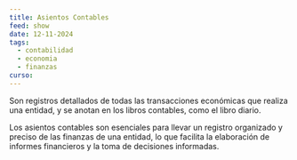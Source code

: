 ```yaml
---
title: Asientos Contables
feed: show
date: 12-11-2024
tags:
  - contabilidad
  - economia
  - finanzas
curso:
---
```

Son registros detallados de todas las transacciones económicas que realiza una entidad, y se anotan en los libros contables, como el libro diario.

Los asientos contables son esenciales para llevar un registro organizado y preciso de las finanzas de una entidad, lo que facilita la elaboración de informes financieros y la toma de decisiones informadas.

  